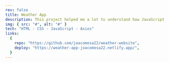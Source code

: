 ```yaml
---
rev: false
title: Weather App
description: This project helped me a lot to understand how JavaScript interacts with external APIs. I used the Open Meteo weather API.
img: { src: "#", alt: "#" }
tech: "HTML - CSS - JavaScript - Axios"
links:
  {
    repo: "https://github.com/joacomesa22/weather-website",
    deploy: "https://weather-app-joacomesa22.netlify.app/",
  }
---
```

